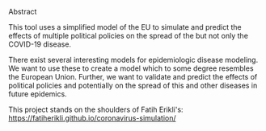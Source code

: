 Abstract

This tool uses a simplified model of the EU to simulate and predict the effects of multiple political policies on the spread of the but not only the COVID-19 disease.

There exist several interesting models for epidemiologic disease modeling. We want to use these to create a model which to some degree resembles the European Union. Further, we want to validate and predict the effects of political policies and potentially on the spread of this and other diseases in future epidemics.

This project stands on the shoulders of Fatih Erikli's: https://fatiherikli.github.io/coronavirus-simulation/

